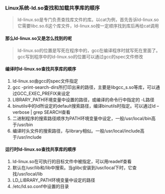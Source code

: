 ### Linux系统-ld.so查找和加载共享库的顺序

> ld-linux.so是专门负责查找库文件的库。以cat为例，首先告诉ld-linux.so它需要libc.so.6这个库文件，ld-linux.so按一定顺序找到库后再给cat调用

#### 那么ld-linux.so又是怎么找到的呢

> ld-linux.so的位置是写死在程序中的，gcc在编译程序时就写死在里面了。gcc写到程序中的ld-linux.so的位置可以通过gcc的spec文件修改

#### 编译时ld-linux.so查找共享库的顺序

1. ld-linux.so由gcc的spec文件指定
2. gcc -print-search-dirs所打印出来的路径，主要是libgcc_s.so等库，可以通过GCC_EXEC_PREFIX来设定
3. LIBRARY_PATH环境变量中设置的路径，或编译的命令行中指定的 -L路径
4. binutils中的ld所设定的default搜索路径，编译binutils时指定。可以通过ld –verbose | grep SEARCH查看
5. 二进制程序的搜索路径顺序为PATH环境变量中设定，一般/usr/local/bin高于/usr/bin
6. 编译时头文件的搜索路径，与library相似。一般/usr/local/include高于/usr/include

#### 运行时ld-linux.so查找共享库的顺序

1. ld-linux.so在可执行的目标文件中被指定，可以用readelf查看
2. 默认在/usr/lib和/lib中搜索。当glibc安装到/usr/local下时，它查找/usr/local/lib
3. LD_LIBRARY_PATH环境变量中设定的路径
4. /etc/ld.so.conf中设置的目录